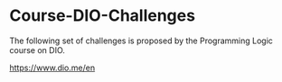 # Course-DIO-Challenges
The following set of challenges is proposed by the Programming Logic course on DIO.

https://www.dio.me/en
